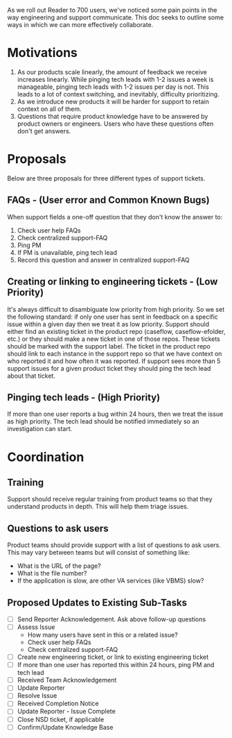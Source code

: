 As we roll out Reader to 700 users, we've noticed some pain points in the way engineering and support communicate. This doc seeks to outline some ways in which we can more effectively collaborate.

# Motivations
1) As our products scale linearly, the amount of feedback we receive increases linearly. While pinging tech leads with 1-2 issues a week is manageable, pinging tech leads with 1-2 issues per day is not. This leads to a lot of context switching, and inevitably, difficulty prioritizing.
1) As we introduce new products it will be harder for support to retain context on all of them.
1) Questions that require product knowledge have to be answered by product owners or engineers. Users who have these questions often don't get answers.

# Proposals
Below are three proposals for three different types of support tickets.
## FAQs - (User error and Common Known Bugs)
When support fields a one-off question that they don't know the answer to:

1) Check user help FAQs
1) Check centralized support-FAQ
1) Ping PM
1) If PM is unavailable, ping tech lead
1) Record this question and answer in centralized support-FAQ

## Creating or linking to engineering tickets - (Low Priority)
It's always difficult to disambiguate low priority from high priority. So we set the following standard: if only one user has sent in feedback on a specific issue within a given day then we treat it as low priority. Support should either find an existing ticket in the product repo (caseflow, caseflow-efolder, etc.) or they should make a new ticket in one of those repos. These tickets should be marked with the support label. The ticket in the product repo should link to each instance in the support repo so that we have context on who reported it and how often it was reported. If support sees more than 5 support issues for a given product ticket they should ping the tech lead about that ticket.

## Pinging tech leads - (High Priority)
If more than one user reports a bug within 24 hours, then we treat the issue as high priority. The tech lead should be notified immediately so an investigation can start.

# Coordination
## Training
Support should receive regular training from product teams so that they understand products in depth. This will help them triage issues.

## Questions to ask users
Product teams should provide support with a list of questions to ask users. This may vary between teams but will consist of something like:
- What is the URL of the page?
- What is the file number?
- If the application is slow, are other VA services (like VBMS) slow?

## Proposed Updates to Existing Sub-Tasks

- [ ] Send Reporter Acknowledgement. Ask above follow-up questions
- [ ] Assess Issue
   - How many users have sent in this or a related issue?
   - Check user help FAQs
   - Check centralized support-FAQ
- [ ] Create new engineering ticket, or link to existing engineering ticket
- [ ] If more than one user has reported this within 24 hours, ping PM and tech lead
- [ ] Received Team Acknowledgement
- [ ] Update Reporter
- [ ] Resolve Issue
- [ ] Received Completion Notice
- [ ] Update Reporter - Issue Complete
- [ ] Close NSD ticket, if applicable
- [ ] Confirm/Update Knowledge Base

